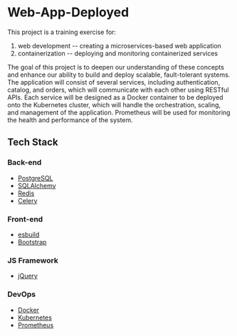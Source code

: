 # Web-App-Deployed
This project is a training exercise for:

1) web development -- creating a microservices-based web application 
2) containerization -- deploying and monitoring containerized services

The goal of this project is to deepen our understanding of these concepts and enhance our ability to build and deploy scalable, fault-tolerant systems. The application will consist of several services, including authentication, catalog, and orders, which will communicate with each other using RESTful APIs. Each service will be designed as a Docker container to be deployed onto the Kubernetes cluster, which will handle the orchestration, scaling, and management of the application. Prometheus will be used for monitoring the health and performance of the system.

## Tech Stack

### Back-end
- [PostgreSQL](https://www.postgresql.org/)
- [SQLAlchemy](https://github.com/sqlalchemy/sqlalchemy)
- [Redis](https://redis.io/)
- [Celery](https://github.com/celery/celery)

### Front-end
- [esbuild](https://esbuild.github.io/)
- [Bootstrap](https://getbootstrap.com/)

### JS Framework
- [jQuery](https://jquery.com/)

### DevOps
- [Docker](https://www.docker.com/) 
- [Kubernetes](https://kubernetes.io/)
- [Prometheus](https://prometheus.io/)
